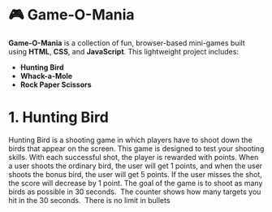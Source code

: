 # 🎮 Game-O-Mania

**Game-O-Mania** is a collection of fun, browser-based mini-games built using **HTML**, **CSS**, and **JavaScript**. This lightweight project includes:

- **Hunting Bird**  
-  **Whack-a-Mole**  
-  **Rock Paper Scissors**
# 1. Hunting Bird
  Hunting Bird is a shooting game in which players have to shoot down the birds that appear on the screen.
  This game is designed to test your shooting skills.
  With each successful shot, the player is rewarded with points.
  When a user shoots the ordinary bird, the user will get 1 points, and when the user shoots the bonus bird, the user will get 5 points.
  If the user misses the shot, the score will decrease by 1  point.
  The goal of the game is to shoot as many birds as possible in 30 seconds.
  The counter shows how many targets you hit in the 30 seconds.
   There is no limit in bullets

